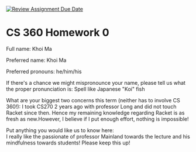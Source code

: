 [![Review Assignment Due Date](https://classroom.github.com/assets/deadline-readme-button-22041afd0340ce965d47ae6ef1cefeee28c7c493a6346c4f15d667ab976d596c.svg)](https://classroom.github.com/a/8TmzaYVI)
# CS 360 Homework 0

Full name: Khoi Ma

Preferred name: Khoi Ma

Preferred pronouns: he/him/his

If there's a chance we might mispronounce your name, please tell us what the proper pronunciation is: Spell like Japanese "Koi" fish

What are your biggest two concerns this term (neither has to involve CS 360!): I took CS270 2 years ago with professor Long and did not touch Racket since then. Hence my remaining knowledge regarding Racket is as fresh as new.However, I believe if I put enough effort, nothing is impossible!

Put anything you would like us to know here:  
I really like the passionate of professor Mainland towards the lecture and his mindfulness towards students! Please keep this up!
